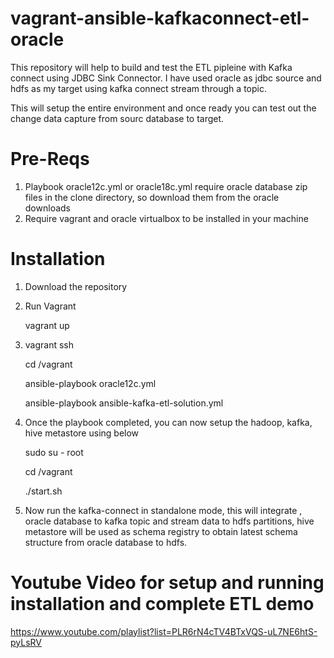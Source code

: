 # vagrant-ansible-kafkaconnect-etl-oracle
This repository will help to build and test the ETL pipleine with Kafka connect using JDBC Sink Connector. I have used oracle as jdbc source and hdfs as my target using kafka connect stream through a topic.

This will setup the entire environment and once ready you can test out the change data capture from sourc database to target. 

# Pre-Reqs

1. Playbook oracle12c.yml or oracle18c.yml require oracle database zip files in the clone directory, so download them from the oracle downloads
2. Require vagrant and oracle virtualbox to be installed in your machine

# Installation

1. Download the repository

2. Run Vagrant

    vagrant up
    
3. vagrant ssh

    cd /vagrant
    
    ansible-playbook oracle12c.yml
    
    ansible-playbook ansible-kafka-etl-solution.yml
    
4. Once the playbook completed, you can now setup the hadoop, kafka, hive metastore using below
    
    sudo su - root
    
    cd /vagrant
    
    ./start.sh

5. Now run the kafka-connect in standalone mode, this will integrate , oracle database to kafka topic and stream data to hdfs partitions, hive metastore will be used as schema registry to obtain latest schema structure from oracle database to hdfs.


# Youtube Video for setup and running installation and complete ETL demo

https://www.youtube.com/playlist?list=PLR6rN4cTV4BTxVQS-uL7NE6htS-pyLsRV

